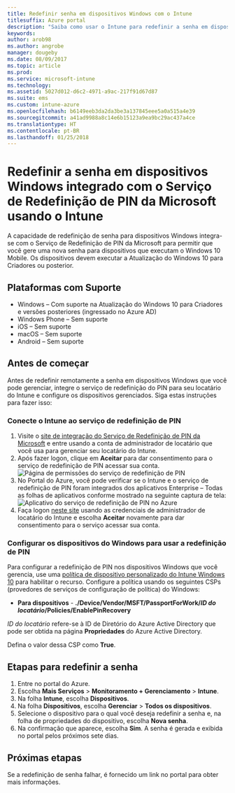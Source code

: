 ```yaml
---
title: Redefinir senha em dispositivos Windows com o Intune
titlesuffix: Azure portal
description: "Saiba como usar o Intune para redefinir a senha em dispositivos do Windows integrados com o Serviço de Redefinição do PIN da Microsoft.”"
keywords: 
author: arob98
ms.author: angrobe
manager: dougeby
ms.date: 08/09/2017
ms.topic: article
ms.prod: 
ms.service: microsoft-intune
ms.technology: 
ms.assetid: 5027d012-d6c2-4971-a9ac-217f91d67d87
ms.suite: ems
ms.custom: intune-azure
ms.openlocfilehash: b6149eeb3da2da3be3a137845eee5a0a515a4e39
ms.sourcegitcommit: a41ad9988a8c14e6b15123a9ea9bc29ac437a4ce
ms.translationtype: HT
ms.contentlocale: pt-BR
ms.lasthandoff: 01/25/2018
---
```

# <a name="reset-the-passcode-on-windows-devices-integrated-with-the-microsoft-pin-reset-service-using-intune"></a>Redefinir a senha em dispositivos Windows integrado com o Serviço de Redefinição de PIN da Microsoft usando o Intune

A capacidade de redefinição de senha para dispositivos Windows integra-se com o Serviço de Redefinição de PIN da Microsoft para permitir que você gere uma nova senha para dispositivos que executam o Windows 10 Mobile. Os dispositivos devem executar a Atualização do Windows 10 para Criadores ou posterior.

## <a name="supported-platforms"></a>Plataformas com Suporte

- Windows – Com suporte na Atualização do Windows 10 para Criadores e versões posteriores (ingressado no Azure AD)
- Windows Phone – Sem suporte
- iOS – Sem suporte
- macOS – Sem suporte
- Android – Sem suporte


## <a name="before-you-start"></a>Antes de começar

Antes de redefinir remotamente a senha em dispositivos Windows que você pode gerenciar, integre o serviço de redefinição do PIN para seu locatário do Intune e configure os dispositivos gerenciados. Siga estas instruções para fazer isso:

### <a name="connect-intune-with-the-pin-reset-service"></a>Conecte o Intune ao serviço de redefinição de PIN

1. Visite o [site de integração do Serviço de Redefinição de PIN da Microsoft](https://login.windows.net/common/oauth2/authorize?response_type=code&client_id=b8456c59-1230-44c7-a4a2-99b085333e84&resource=https%3A%2F%2Fgraph.windows.net&redirect_uri=https%3A%2F%2Fcred.microsoft.com&state=e9191523-6c2f-4f1d-a4f9-c36f26f89df0&prompt=admin_consent) e entre usando a conta de administrador de locatário que você usa para gerenciar seu locatário do Intune.
2. Após fazer logon, clique em **Aceitar** para dar consentimento para o serviço de redefinição de PIN acessar sua conta.<br>
![Página de permissões do serviço de redefinição de PIN](./media/pin-reset-service-application.png)
3. No Portal do Azure, você pode verificar se o Intune e o serviço de redefinição de PIN foram integrados dos aplicativos Enterprise – Todas as folhas de aplicativos conforme mostrado na seguinte captura de tela:<br>
![Aplicativo do serviço de redefinição de PIN no Azure](./media/pin-reset-service-home-screen.png)
4. Faça logon [neste site](https://login.windows.net/common/oauth2/authorize?response_type=code&client_id=9115dd05-fad5-4f9c-acc7-305d08b1b04e&resource=https%3A%2F%2Fcred.microsoft.com%2F&redirect_uri=ms-appx-web%3A%2F%2FMicrosoft.AAD.BrokerPlugin%2F9115dd05-fad5-4f9c-acc7-305d08b1b04e&state=6765f8c5-f4a7-4029-b667-46a6776ad611&prompt=admin_consent) usando as credenciais de administrador de locatário do Intune e escolha **Aceitar** novamente para dar consentimento para o serviço acessar sua conta.

### <a name="configure-windows-devices-to-use-pin-reset"></a>Configurar os dispositivos do Windows para usar a redefinição de PIN

Para configurar a redefinição de PIN nos dispositivos Windows que você gerencia, use uma [política de dispositivo personalizado do Intune Windows 10](custom-settings-windows-10.md) para habilitar o recurso. Configure a política usando os seguintes CSPs (provedores de serviços de configuração de política) do Windows:


- **Para dispositivos** - **./Device/Vendor/MSFT/PassportForWork/*ID do locatário*/Policies/EnablePinRecovery**

*ID do locatário* refere-se à ID de Diretório do Azure Active Directory que pode ser obtida na página **Propriedades** do Azure Active Directory.

Defina o valor dessa CSP como **True**.

## <a name="steps-to-reset-the-passcode"></a>Etapas para redefinir a senha

1. Entre no portal do Azure.
2. Escolha **Mais Serviços** > **Monitoramento + Gerenciamento** > **Intune**.
3. Na folha **Intune**, escolha **Dispositivos**.
4. Na folha **Dispositivos**, escolha **Gerenciar** > **Todos os dispositivos**.
5. Selecione o dispositivo para o qual você deseja redefinir a senha e, na folha de propriedades do dispositivo, escolha **Nova senha**.
6. Na confirmação que aparece, escolha **Sim**. A senha é gerada e exibida no portal pelos próximos sete dias.

## <a name="next-steps"></a>Próximas etapas

Se a redefinição de senha falhar, é fornecido um link no portal para obter mais informações.



